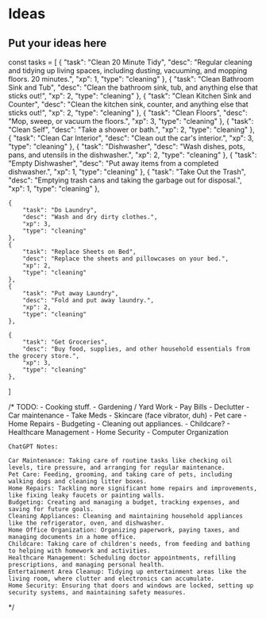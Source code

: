 # Ideas

## Put your ideas here

const tasks = [
    {
        "task": "Clean 20 Minute Tidy",
        "desc": "Regular cleaning and tidying up living spaces, including dusting, vacuuming, and mopping floors.  20 minutes.",
        "xp": 1,
        "type": "cleaning"
    },
    {
        "task": "Clean Bathroom Sink and Tub",
        "desc": "Clean the bathroom sink, tub, and anything else that sticks out!",
        "xp": 2,
        "type": "cleaning"
    },
    {
        "task": "Clean Kitchen Sink and Counter",
        "desc": "Clean the kitchen sink, counter, and anything else that sticks out!",
        "xp": 2,
        "type": "cleaning"
    },
    {
        "task": "Clean Floors",
        "desc": "Mop, sweep, or vacuum the floors.",
        "xp": 3,
        "type": "cleaning"
    },
    {
        "task": "Clean Self",
        "desc": "Take a shower or bath.",
        "xp": 2,
        "type": "cleaning"
    },
    {
        "task": "Clean Car Interior",
        "desc": "Clean out the car's interior.",
        "xp": 3,
        "type": "cleaning"
    },
    {
        "task": "Dishwasher",
        "desc": "Wash dishes, pots, pans, and utensils in the dishwasher.",
        "xp": 2,
        "type": "cleaning"
    },
    {
        "task": "Empty Dishwasher",
        "desc": "Put away items from a completed dishwasher.",
        "xp": 1,
        "type": "cleaning"
    },
    {
        "task": "Take Out the Trash",
        "desc": "Emptying trash cans and taking the garbage out for disposal.",
        "xp": 1,
        "type": "cleaning"
    },

    {
        "task": "Do Laundry",
        "desc": "Wash and dry dirty clothes.",
        "xp": 3,
        "type": "cleaning"
    },
    {
        "task": "Replace Sheets on Bed",
        "desc": "Replace the sheets and pillowcases on your bed.",
        "xp": 2,
        "type": "cleaning"
    },
    {
        "task": "Put away Laundry",
        "desc": "Fold and put away laundry.",
        "xp": 2,
        "type": "cleaning"
    },

    {
        "task": "Get Groceries",
        "desc": "Buy food, supplies, and other household essentials from the grocery store.",
        "xp": 3,
        "type": "cleaning"
    },
]


/*
TODO:
    - Cooking stuff.
    - Gardening / Yard Work
    - Pay Bills
    - Declutter
    - Car maintenance
    - Take Meds
    - Skincare (face vibrator, duh)
    - Pet care
    - Home Repairs
    - Budgeting
    - Cleaning out appliances.
    - Childcare?
    - Healthcare Management
    - Home Security
    - Computer Organization

    ChatGPT Notes: 
    
    Car Maintenance: Taking care of routine tasks like checking oil levels, tire pressure, and arranging for regular maintenance.
    Pet Care: Feeding, grooming, and taking care of pets, including walking dogs and cleaning litter boxes.
    Home Repairs: Tackling more significant home repairs and improvements, like fixing leaky faucets or painting walls.
    Budgeting: Creating and managing a budget, tracking expenses, and saving for future goals.
    Cleaning Appliances: Cleaning and maintaining household appliances like the refrigerator, oven, and dishwasher.
    Home Office Organization: Organizing paperwork, paying taxes, and managing documents in a home office.
    Childcare: Taking care of children's needs, from feeding and bathing to helping with homework and activities.
    Healthcare Management: Scheduling doctor appointments, refilling prescriptions, and managing personal health.
    Entertainment Area Cleanup: Tidying up entertainment areas like the living room, where clutter and electronics can accumulate.
    Home Security: Ensuring that doors and windows are locked, setting up security systems, and maintaining safety measures.

*/
